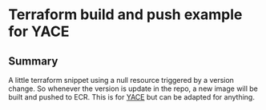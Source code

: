 # Terraform build and push example for YACE

## Summary
A little terraform snippet using a null resource triggered by a version change.  So whenever the version is update in the repo, a new image will be built and pushed to ECR.  This is for [YACE](https://github.com/nerdswords/yet-another-cloudwatch-exporter) but can be adapted for anything.